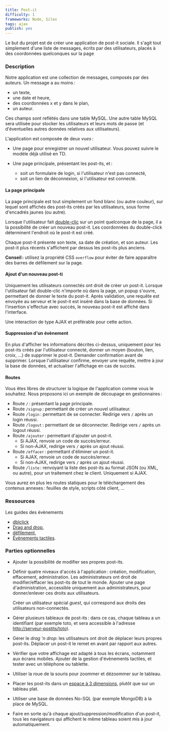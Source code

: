 ```yaml
---
title: Post-it
difficulty: 1
frameworks: Node, Silex
tags: ajax
publish: yes
---
```


Le but du projet est de créer une application de post-it sociale. Il
s'agit tout simplement d'une liste de messages, écrits par des
utilisateurs, placés à des coordonnées quelconques sur la page


### Description

Notre application est une collection de messages, composés par des
auteurs.  Un message a au moins :

* un texte,
* une date et heure,
* des coordonnées x et y dans le plan,
* un auteur.

Ces champs sont reflétés dans une table MySQL. Une autre table MySQL
sera utilisée pour stocker les utilisateurs et leurs mots de passe (et
d'éventuelles autres données relatives aux utilisateurs).

L'application est composée de deux *vues* :

- Une page pour enregistrer un nouvel utilisateur. Vous pouvez suivre
  le modèle déjà utilisé en TD.

- Une page principale, présentant les post-its, et :
  - soit un formulaire de login, si l'utilisateur n'est pas connecté,
  - soit un lien de déconnexion, si l'utilisateur est connecté.

#### La page principale

La page principale est tout simplement un fond blanc (ou autre
couleur), sur lequel sont affichés des post-its créés par les
utilisateurs, sous forme d'encadrés jaunes (ou autre).

Lorsque l'utilisateur fait
[double-clic](https://developer.mozilla.org/fr/docs/Web/Events/dblclick)
sur un point quelconque de la page, il a la possibilité de créer un
nouveau post-it. Les coordonnées du double-click déterminent l'endroit
où le post-it est créé.

Chaque post-it présente son texte, sa date de création, et son
auteur. Les post-it plus récents s'affichent par dessus les post-its
plus anciens.

**Conseil :** utilisez la propriété CSS `overflow` pour éviter de
faire apparaître des barres de défilement sur la page.


#### Ajout d'un nouveau post-ti

Uniquement les utilisateurs connectés ont droit de créer un
post-it. Lorsque l'utilisateur fait double-clic n'importe où dans la
page, un popup s'ouvre, permettant de donner le texte du
post-it. Après validation, une requête est envoyée au serveur et le
post-it est inséré dans la base de données.  Si l'insertion s'effectue
avec succès, le nouveau post-it est affiché dans l'interface.

Une interaction de type AJAX et préférable pour cette action.


#### Suppression d'un évènement

En plus d'afficher les informations décrites ci-dessus, uniquement
pour les post-its créés par l'utilisateur connecté, donner un moyen
(bouton, lien, croix, ...) de supprimer le post-it.  Demander
confirmation avant de supprimer. Lorsque l'utilisateur confirme,
envoyer une requête, mettre à jour la base de données, et actualiser
l'affichage en cas de succès.

#### Routes

Vous êtes libres de structurer la logique de l'application comme vous
le souhaitez. Nous proposons ici un exemple de découpage en
gestionnaires :

- Route `/` : présentant la page principale.
- Route `/signup` : permettant de créer un nouvel utilisateur.
- Route `/login` : permettant de se connecter. Redirige vers `/` après
  un login réussi.
- Route `/logout` : permettant de se déconnecter. Redirige vers `/` après
  un logout réussi.
- Route `/ajouter` : permettant d'ajouter un post-it.
  - Si AJAX, renvoie un code de succès/erreur.
  - Si non-AJAX, redirige vers `/` après un ajout réussi.
- Route `/effacer` : permettant d'éliminer un post-it.
  - Si AJAX, renvoie un code de succès/erreur.
  - Si non-AJAX, redirige vers `/` après un ajout réussi.
- Route `/liste` : renvoyant la liste des post-its au format JSON
  (ou XML, ou autre), pour un traitement chez le client. Uniquement si
  AJAX.

Vous aurez en plus les routes statiques pour le téléchargement des
contenus annexes : feuilles de style, scripts côté client, ...

### Ressources

Les guides des évènements

- [dblclick](https://developer.mozilla.org/fr/docs/Web/Events/dblclick)
- [Drag and drop](https://developer.mozilla.org/fr/docs/Glisser_et_d%C3%A9poser),
- [défilement](https://developer.mozilla.org/en-US/docs/Web/Events/wheel),
- [Évènements tactiles](https://developer.mozilla.org/fr/docs/Web/Guide/DOM/Events/Touch_events).

### Parties optionnelles

* Ajouter la possibilité de modifier ses propres post-its.

* Définir quatre niveaux d'accès à l'application : création,
  modification, effacement, administration. Les administrateurs ont
  droit de modifier/effacer les post-its de tout le monde. Ajouter
  une page d'administration, accessible uniquement aux
  administrateurs, pour donner/enlever ces droits aux utilisateurs.
  
  Créer un utilisateur spécial *guest*, qui correspond aux droits des
  utilisateurs non-connectés.

* Gérer plusieurs tableaux de post-its : dans ce cas, chaque tableau a
  un identifiant (par exemple toto, et sera accessible à l'adresse
  <http://serveur-postits/toto>).

* Gérer le *drag 'n drop*: les utilisateurs ont droit de déplacer
  leurs propres post-its. Déplacer un post-it le remet en avant par
  rapport aux autres.

* Vérifier que votre affichage est adapté à tous les écrans, notamment
  aux écrans mobiles. Ajouter de la gestion d'évènements tactiles, et
  tester avec un téléphone ou tablette.

* Utiliser la roue de la souris pour zoommer et dézoommer sur le
  tableau.

* Placer les post-its dans un
  [espace à 3 dimensions](http://desandro.github.io/3dtransforms/),
  plutôt que sur un tableau plat.

* Utiliser une base de données No-SQL (par exemple MongoDB) à la place
  de MySQL.

* Faire en sorte qu'à chaque ajout/suppression/modification d'un
  post-it, tous les navigateurs qui affichent le même tableau soient
  mis à jour automatiquement.
